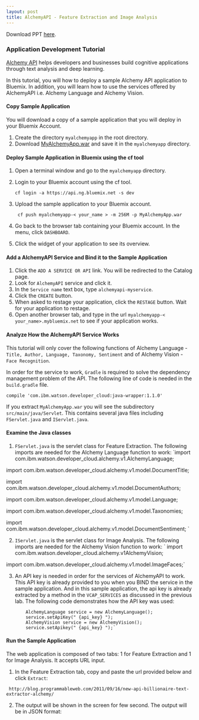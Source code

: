 ```yaml
---
layout: post
title: AlchemyAPI - Feature Extraction and Image Analysis
---
```

Download PPT [here](https://www.github.com/string-args/MyAlchemyApps).

### Application Development Tutorial

[Alchemy API](http://www.alchemyapi.com/) helps developers and businesses build cognitive applications through text analysis and deep learning.

In this tutorial, you will how to deploy a sample Alchemy API application to Bluemix. In addition, you will learn how to use the services offered by AlchemyAPI i.e. Alchemy Language and Alchemy Vision.

#### Copy Sample Application

You will download a copy of a sample application that you will deploy in your Bluemix Account.

1. Create the directory `myalchemyapp` in the root directory. 
2. Download [MyAlchemyApp.war](https://github.com/string-args/MyAlchemyApps) and save it in the `myalchemyapp` directory.

#### Deploy Sample Application in Bluemix using the cf tool

1. Open a terminal window and go to the `myalchemyapp` directory.
2. Login to your Bluemix account using the cf tool. 

    ` cf login -a https://api.ng.bluemix.net -s dev `

3. Upload the sample application to your Bluemix account.

     ` cf push myalchemyapp-< your_name > -m 256M -p MyAlchemyApp.war`

4. Go back to the browser tab containing your Bluemix account. In the menu, click `DASHBOARD`.
5. Click the widget of your application to see its overview.

#### Add a AlchemyAPI Service and Bind it to the Sample Application

1. Click the `ADD A SERVICE OR API` link. You will be redirected to the Catalog page.
2. Look for `AlchemyAPI` service and click it.
3. In the `Service name` text box, type `alchemyapi-myservice`.
4. Click the `CREATE` button.
5. When asked to restage your application, click the `RESTAGE` button. Wait for your application to restage.
6. Open another browser tab, and type in the url `myalchemyapp-< your_name>.mybluemix.net` to see if your application works.

#### Analyze How the AlchemyAPI Service Works

This tutorial will only cover the following functions of Alchemy Language - `Title, Author, Language, Taxonomy, Sentiment` and of Alchemy Vision - `Face Recognition`.

In order for the service to work, `Gradle` is required to solve the dependency management problem of the API. The following line of code is needed in the `build.gradle` file.

	compile 'com.ibm.watson.developer_cloud:java-wrapper:1.1.0'

If you extract `MyAlchemyApp.war` you will see the subdirectory `src/main/java/Servlet`. This contains several java files including `FServlet.java` and `IServlet.java`.

#### Examine the Java classes

1. `FServlet.java` is the servlet class for Feature Extraction. The following imports are needed for the Alchemy Language function to work:
`import com.ibm.watson.developer_cloud.alchemy.v1.AlchemyLanguage; 

import com.ibm.watson.developer_cloud.alchemy.v1.model.DocumentTitle;

import com.ibm.watson.developer_cloud.alchemy.v1.model.DocumentAuthors;

import com.ibm.watson.developer_cloud.alchemy.v1.model.Language;

import com.ibm.watson.developer_cloud.alchemy.v1.model.Taxonomies;

import com.ibm.watson.developer_cloud.alchemy.v1.model.DocumentSentiment; `


2. `IServlet.java` is the servlet class for Image Analysis. The following imports are needed for the Alchemy Vision function to work:
` import com.ibm.watson.developer_cloud.alchemy.v1AlchemyVision; 

 import com.ibm.watson.developer_cloud.alchemy.v1.model.ImageFaces;`
	

3. An API key is needed in order for the services of AlchemyAPI to work. This API key is already provided to you when you BIND the service in the sample application. And in this sample application, the api key is already extracted by a method in the `VCAP_SERVICES` as discussed in the previous lab. The following code demonstrates how the API key was used:

           AlchemyLanguage service = new AlchemyLanguage();
           service.setApiKey(" {api_key} ");
           AlchemyVision service = new AlchemyVision();
           service.setApikey(" {api_key} ");`

#### Run the Sample Application

The web application is composed of two tabs: 1 for Feature Extraction and 1 for Image Analysis. It accepts URL input.

1. In the Feature Extraction tab, copy and paste the url provided below and click `Extract`:

 ` http://blog.programmableweb.com/2011/09/16/new-api-billionaire-text-extractor-alchemy/`

2. The output will be shown in the screen for few second. The output will be in JSON format:



	 
	
 
